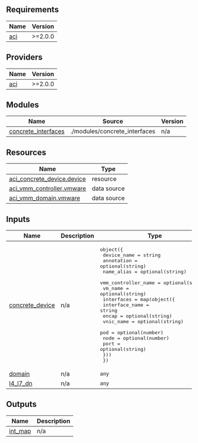 <!-- BEGIN_TF_DOCS -->
## Requirements

| Name | Version |
|------|---------|
| <a name="requirement_aci"></a> [aci](#requirement\_aci) | >=2.0.0 |

## Providers

| Name | Version |
|------|---------|
| <a name="provider_aci"></a> [aci](#provider\_aci) | >=2.0.0 |

## Modules

| Name | Source | Version |
|------|--------|---------|
| <a name="module_concrete_interfaces"></a> [concrete\_interfaces](#module\_concrete\_interfaces) | ./modules/concrete_interfaces | n/a |

## Resources

| Name | Type |
|------|------|
| [aci_concrete_device.device](https://registry.terraform.io/providers/CiscoDevNet/aci/latest/docs/resources/concrete_device) | resource |
| [aci_vmm_controller.vmware](https://registry.terraform.io/providers/CiscoDevNet/aci/latest/docs/data-sources/vmm_controller) | data source |
| [aci_vmm_domain.vmware](https://registry.terraform.io/providers/CiscoDevNet/aci/latest/docs/data-sources/vmm_domain) | data source |

## Inputs

| Name | Description | Type | Default | Required |
|------|-------------|------|---------|:--------:|
| <a name="input_concrete_device"></a> [concrete\_device](#input\_concrete\_device) | n/a | <pre>object({<br>    device_name         = string<br>    annotation          = optional(string)<br>    name_alias          = optional(string)<br>    vmm_controller_name = optional(string)<br>    vm_name             = optional(string)<br>    interfaces = map(object({<br>      interface_name  = string<br>      encap           = optional(string)<br>      vnic_name       = optional(string)<br>      pod             = optional(number)<br>      node            = optional(number)<br>      port            = optional(string)<br>    }))<br>  })</pre> | n/a | yes |
| <a name="input_domain"></a> [domain](#input\_domain) | n/a | `any` | n/a | yes |
| <a name="input_l4_l7_dn"></a> [l4\_l7\_dn](#input\_l4\_l7\_dn) | n/a | `any` | n/a | yes |

## Outputs

| Name | Description |
|------|-------------|
| <a name="output_int_map"></a> [int\_map](#output\_int\_map) | n/a |
<!-- END_TF_DOCS -->